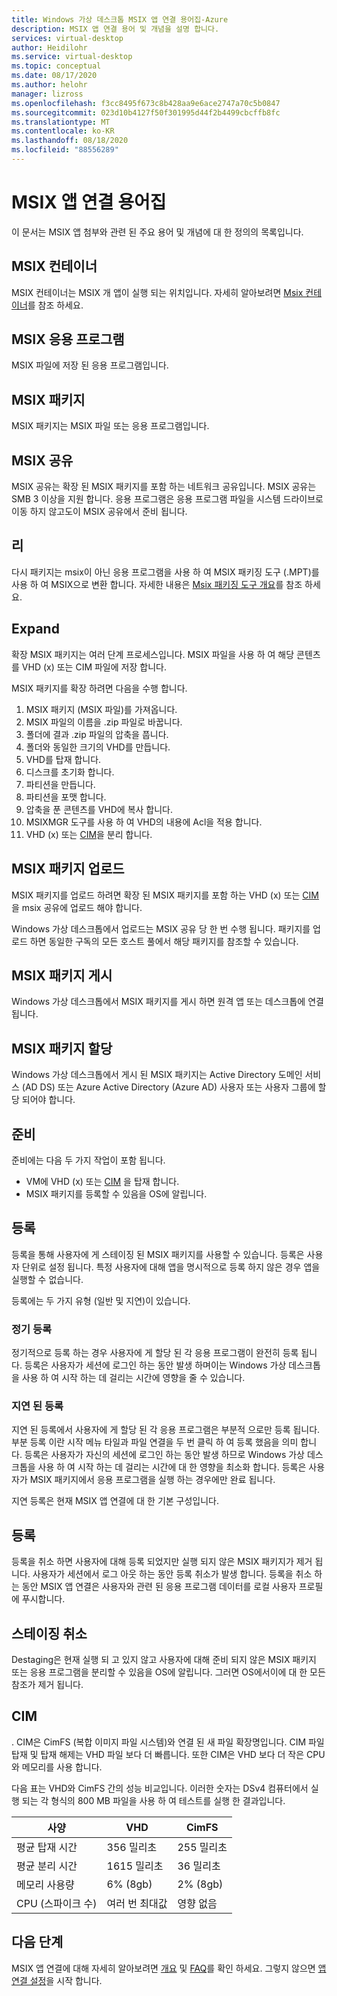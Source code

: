 ```yaml
---
title: Windows 가상 데스크톱 MSIX 앱 연결 용어집-Azure
description: MSIX 앱 연결 용어 및 개념을 설명 합니다.
services: virtual-desktop
author: Heidilohr
ms.service: virtual-desktop
ms.topic: conceptual
ms.date: 08/17/2020
ms.author: helohr
manager: lizross
ms.openlocfilehash: f3cc8495f673c8b428aa9e6ace2747a70c5b0847
ms.sourcegitcommit: 023d10b4127f50f301995d44f2b4499cbcffb8fc
ms.translationtype: MT
ms.contentlocale: ko-KR
ms.lasthandoff: 08/18/2020
ms.locfileid: "88556289"
---
```

# <a name="msix-app-attach-glossary"></a>MSIX 앱 연결 용어집

이 문서는 MSIX 앱 첨부와 관련 된 주요 용어 및 개념에 대 한 정의의 목록입니다.

## <a name="msix-container"></a>MSIX 컨테이너

MSIX 컨테이너는 MSIX 개 앱이 실행 되는 위치입니다. 자세히 알아보려면 [Msix 컨테이너](/windows/msix/msix-container)를 참조 하세요.

## <a name="msix-application"></a>MSIX 응용 프로그램 

MSIX 파일에 저장 된 응용 프로그램입니다.

## <a name="msix-package"></a>MSIX 패키지 

MSIX 패키지는 MSIX 파일 또는 응용 프로그램입니다.

## <a name="msix-share"></a>MSIX 공유

MSIX 공유는 확장 된 MSIX 패키지를 포함 하는 네트워크 공유입니다. MSIX 공유는 SMB 3 이상을 지원 합니다. 응용 프로그램은 응용 프로그램 파일을 시스템 드라이브로 이동 하지 않고도이 MSIX 공유에서 준비 됩니다.

## <a name="repackage"></a>리

다시 패키지는 msix이 아닌 응용 프로그램을 사용 하 여 MSIX 패키징 도구 (.MPT)를 사용 하 여 MSIX으로 변환 합니다. 자세한 내용은 [Msix 패키징 도구 개요](/windows/msix/packaging-tool/tool-overview)를 참조 하세요.

## <a name="expand"></a>Expand

확장 MSIX 패키지는 여러 단계 프로세스입니다. MSIX 파일을 사용 하 여 해당 콘텐츠를 VHD (x) 또는 CIM 파일에 저장 합니다. 

MSIX 패키지를 확장 하려면 다음을 수행 합니다.

1. MSIX 패키지 (MSIX 파일)를 가져옵니다.
2. MSIX 파일의 이름을 .zip 파일로 바꿉니다.
3. 폴더에 결과 .zip 파일의 압축을 풉니다.
4. 폴더와 동일한 크기의 VHD를 만듭니다.
5. VHD를 탑재 합니다.
6. 디스크를 초기화 합니다.
7. 파티션을 만듭니다.
8. 파티션을 포맷 합니다.
9. 압축을 푼 콘텐츠를 VHD에 복사 합니다.
10. MSIXMGR 도구를 사용 하 여 VHD의 내용에 Acl을 적용 합니다.
11. VHD (x) 또는 [CIM](#cim)을 분리 합니다.

## <a name="upload-an-msix-package"></a>MSIX 패키지 업로드 

MSIX 패키지를 업로드 하려면 확장 된 MSIX 패키지를 포함 하는 VHD (x) 또는 [CIM](#cim) 을 msix 공유에 업로드 해야 합니다.

Windows 가상 데스크톱에서 업로드는 MSIX 공유 당 한 번 수행 됩니다. 패키지를 업로드 하면 동일한 구독의 모든 호스트 풀에서 해당 패키지를 참조할 수 있습니다.

## <a name="publish-an-msix-package"></a>MSIX 패키지 게시

Windows 가상 데스크톱에서 MSIX 패키지를 게시 하면 원격 앱 또는 데스크톱에 연결 됩니다.

## <a name="assign-an-msix-package"></a>MSIX 패키지 할당 

Windows 가상 데스크톱에서 게시 된 MSIX 패키지는 Active Directory 도메인 서비스 (AD DS) 또는 Azure Active Directory (Azure AD) 사용자 또는 사용자 그룹에 할당 되어야 합니다.

## <a name="staging"></a>준비

준비에는 다음 두 가지 작업이 포함 됩니다.

- VM에 VHD (x) 또는 [CIM](#cim) 을 탑재 합니다.
- MSIX 패키지를 등록할 수 있음을 OS에 알립니다.

## <a name="registration"></a>등록

등록을 통해 사용자에 게 스테이징 된 MSIX 패키지를 사용할 수 있습니다. 등록은 사용자 단위로 설정 됩니다. 특정 사용자에 대해 앱을 명시적으로 등록 하지 않은 경우 앱을 실행할 수 없습니다.

등록에는 두 가지 유형 (일반 및 지연)이 있습니다.

### <a name="regular-registration"></a>정기 등록

정기적으로 등록 하는 경우 사용자에 게 할당 된 각 응용 프로그램이 완전히 등록 됩니다. 등록은 사용자가 세션에 로그인 하는 동안 발생 하며이는 Windows 가상 데스크톱을 사용 하 여 시작 하는 데 걸리는 시간에 영향을 줄 수 있습니다.

### <a name="delayed-registration"></a>지연 된 등록

지연 된 등록에서 사용자에 게 할당 된 각 응용 프로그램은 부분적 으로만 등록 됩니다. 부분 등록 이란 시작 메뉴 타일과 파일 연결을 두 번 클릭 하 여 등록 했음을 의미 합니다. 등록은 사용자가 자신의 세션에 로그인 하는 동안 발생 하므로 Windows 가상 데스크톱을 사용 하 여 시작 하는 데 걸리는 시간에 대 한 영향을 최소화 합니다. 등록은 사용자가 MSIX 패키지에서 응용 프로그램을 실행 하는 경우에만 완료 됩니다.

지연 등록은 현재 MSIX 앱 연결에 대 한 기본 구성입니다.

## <a name="deregistration"></a>등록

등록을 취소 하면 사용자에 대해 등록 되었지만 실행 되지 않은 MSIX 패키지가 제거 됩니다. 사용자가 세션에서 로그 아웃 하는 동안 등록 취소가 발생 합니다. 등록을 취소 하는 동안 MSIX 앱 연결은 사용자와 관련 된 응용 프로그램 데이터를 로컬 사용자 프로필에 푸시합니다.

## <a name="destage"></a>스테이징 취소

Destaging은 현재 실행 되 고 있지 않고 사용자에 대해 준비 되지 않은 MSIX 패키지 또는 응용 프로그램을 분리할 수 있음을 OS에 알립니다. 그러면 OS에서이에 대 한 모든 참조가 제거 됩니다.

## <a name="cim"></a>CIM

. CIM은 CimFS (복합 이미지 파일 시스템)와 연결 된 새 파일 확장명입니다. CIM 파일 탑재 및 탑재 해제는 VHD 파일 보다 더 빠릅니다. 또한 CIM은 VHD 보다 더 작은 CPU와 메모리를 사용 합니다.

다음 표는 VHD와 CimFS 간의 성능 비교입니다. 이러한 숫자는 DSv4 컴퓨터에서 실행 되는 각 형식의 800 MB 파일을 사용 하 여 테스트를 실행 한 결과입니다.

|  사양                          | VHD                    | CimFS   |
|---------------------------------|--------------------------|-----------|
| 평균 탑재 시간     | 356 밀리초                     | 255 밀리초      |
| 평균 분리 시간   | 1615 밀리초                    | 36 밀리초       |
| 메모리 사용량 | 6% (8gb)                      | 2% (8gb)       |
| CPU (스파이크 수)          | 여러 번 최대값 | 영향 없음 |

## <a name="next-steps"></a>다음 단계

MSIX 앱 연결에 대해 자세히 알아보려면 [개요](what-is-app-attach.md) 및 [FAQ](app-attach-faq.md)를 확인 하세요. 그렇지 않으면 [앱 연결 설정](app-attach.md)을 시작 합니다.

